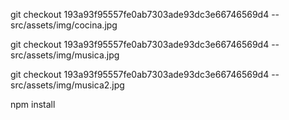 

git checkout 193a93f95557fe0ab7303ade93dc3e66746569d4 -- src/assets/img/cocina.jpg

git checkout 193a93f95557fe0ab7303ade93dc3e66746569d4 -- src/assets/img/musica.jpg

git checkout 193a93f95557fe0ab7303ade93dc3e66746569d4 -- src/assets/img/musica2.jpg

npm install